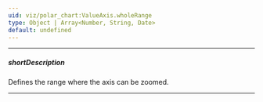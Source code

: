 ```yaml
---
uid: viz/polar_chart:ValueAxis.wholeRange
type: Object | Array<Number, String, Date>
default: undefined
---
```

---
##### shortDescription
Defines the range where the axis can be zoomed.

---
